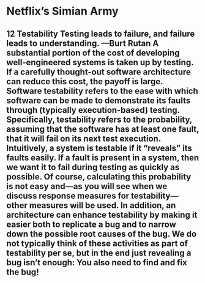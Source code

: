 # Netflix’s Simian Army

## 12 Testability Testing leads to failure, and failure leads to understanding. —Burt Rutan A substantial portion of the cost of developing well-engineered systems is taken up by testing. If a carefully thought-out software architecture can reduce this cost, the payoff is large. Software testability refers to the ease with which software can be made to demonstrate its faults through (typically execution-based) testing. Specifically, testability refers to the probability, assuming that the software has at least one fault, that it will fail on its next test execution. Intuitively, a system is testable if it “reveals” its faults easily. If a fault is present in a system, then we want it to fail during testing as quickly as possible. Of course, calculating this probability is not easy and—as you will see when we discuss response measures for testability—other measures will be used. In addition, an architecture can enhance testability by making it easier both to replicate a bug and to narrow down the possible root causes of the bug. We do not typically think of these activities as part of testability per se, but in the end just revealing a bug isn’t enough: You also need to find and fix the bug!